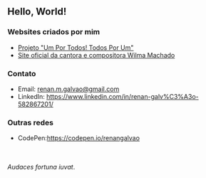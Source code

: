 ## Hello, World!

### Websites criados por mim
- [Projeto "Um Por Todos! Todos Por Um"](https://projetoumportodostodosporum.org)
- [Site oficial da cantora e compositora Wilma Machado](https://www.wilmamachado.com/)

### Contato
- Email: renan.m.galvao@gmail.com
- LinkedIn: https://www.linkedin.com/in/renan-galv%C3%A3o-582867201/

### Outras redes
- CodePen:https://codepen.io/renangalvao


\
\
_Audaces fortuna iuvat_.
